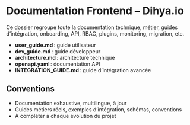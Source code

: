 # Documentation Frontend – Dihya.io

Ce dossier regroupe toute la documentation technique, métier, guides d’intégration, onboarding, API, RBAC, plugins, monitoring, migration, etc.

- **user_guide.md** : guide utilisateur
- **dev_guide.md** : guide développeur
- **architecture.md** : architecture technique
- **openapi.yaml** : documentation API
- **INTEGRATION_GUIDE.md** : guide d’intégration avancée

## Conventions
- Documentation exhaustive, multilingue, à jour
- Guides métiers réels, exemples d’intégration, schémas, conventions
- À compléter à chaque évolution du projet

